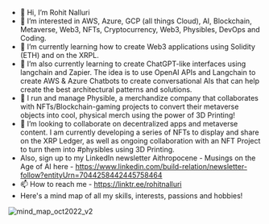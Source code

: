 - 👋 Hi, I’m Rohit Nalluri
- 👀 I’m interested in AWS, Azure, GCP (all things Cloud), AI, Blockchain, Metaverse, Web3, NFTs, Cryptocurrency, Web3, Physibles, DevOps and Coding.
- 🌱 I’m currently learning how to create Web3 applications using Solidity (ETH) and on the XRPL.
- 🌱 I’m also currently learning to create ChatGPT-like interfaces using langchain and Zapier. The idea is to use OpenAI APIs and Langchain to create AWS & Azure Chatbots to create conversational AIs that can help create the best architectural patterns and solutions.
- 💞️ I run and manage Physible, a merchandize company that collaborates with NFTs/Blockchain-gaming projects to convert their metaverse objects into cool, physical merch using the power of 3D Printing!
- 💞️ I’m looking to collaborate on decentralized apps and metaverse content. I am currently developing a series of NFTs to display and share on the XRP Ledger, as well as ongoing collaboration with an NFT Project to turn them into #physibles using 3D Printing.
- Also, sign up to my LinkedIn newsletter Aithropocene - Musings on the Age of AI here - https://www.linkedin.com/build-relation/newsletter-follow?entityUrn=7044258442445758464
- 📫 How to reach me - https://linktr.ee/rohitnalluri
- Here's a mind map of all my skills, interests, passions and hobbies!

![mind_map_oct2022_v2](https://user-images.githubusercontent.com/10972267/199083992-b16dda45-10f5-4f80-8747-cfdf406d5d58.png)

<!---
RohitNalluri/RohitNalluri is a ✨ special ✨ repository because its `README.md` (this file) appears on your GitHub profile.
You can click the Preview link to take a look at your changes.
--->

